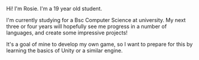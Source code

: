 Hi! I'm Rosie. I'm a 19 year old student.

I'm currently studying for a Bsc Computer Science at university. My next three or four years will hopefully see me progress in a number of languages, and create some impressive projects!

It's a goal of mine to develop my own game, so I want to prepare for this by learning the basics of Unity or a similar engine.
